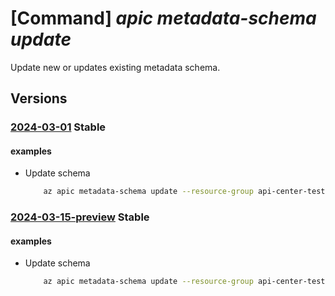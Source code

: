 # [Command] _apic metadata-schema update_

Update new or updates existing metadata schema.

## Versions

### [2024-03-01](/Resources/mgmt-plane/L3N1YnNjcmlwdGlvbnMve30vcmVzb3VyY2Vncm91cHMve30vcHJvdmlkZXJzL21pY3Jvc29mdC5hcGljZW50ZXIvc2VydmljZXMve30vbWV0YWRhdGFzY2hlbWFzL3t9/2024-03-01.xml) **Stable**

<!-- mgmt-plane /subscriptions/{}/resourcegroups/{}/providers/microsoft.apicenter/services/{}/metadataschemas/{} 2024-03-01 -->

#### examples

- Update schema
    ```bash
        az apic metadata-schema update --resource-group api-center-test --service-name contoso --name "test1" --schema '{\"type\":\"string\", \"title\":\"Last name\", \"pattern\": \"^[a-zA-Z0-9]+$\"}'
    ```

### [2024-03-15-preview](/Resources/mgmt-plane/L3N1YnNjcmlwdGlvbnMve30vcmVzb3VyY2Vncm91cHMve30vcHJvdmlkZXJzL21pY3Jvc29mdC5hcGljZW50ZXIvc2VydmljZXMve30vbWV0YWRhdGFzY2hlbWFzL3t9/2024-03-15-preview.xml) **Stable**

<!-- mgmt-plane /subscriptions/{}/resourcegroups/{}/providers/microsoft.apicenter/services/{}/metadataschemas/{} 2024-03-15-preview -->

#### examples

- Update schema
    ```bash
        az apic metadata-schema update --resource-group api-center-test --service-name contoso --name "test1" --schema '{\"type\":\"string\", \"title\":\"Last name\", \"pattern\": \"^[a-zA-Z0-9]+$\"}'
    ```
